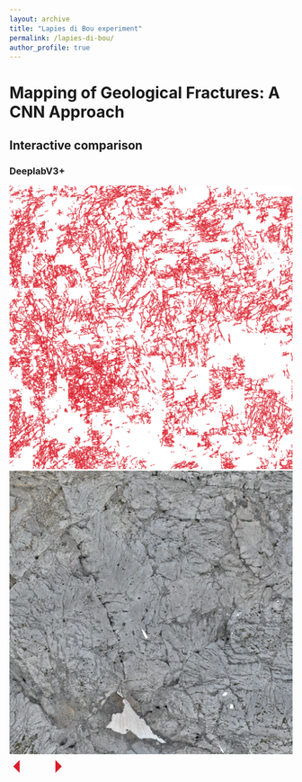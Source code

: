 ```yaml
---
layout: archive
title: "Lapies di Bou experiment"
permalink: /lapies-di-bou/
author_profile: true
---
```


# Mapping of Geological Fractures: A CNN Approach

## Interactive comparison

<!-- Credits: https://img-comparison-slider.sneas.io/examples.html -->
<script defer src="https://cdn.jsdelivr.net/npm/img-comparison-slider@8/dist/index.js"></script>
<link rel="stylesheet" href="https://cdn.jsdelivr.net/npm/img-comparison-slider@8/dist/styles.css" />

<style>
    .slider-example-focus:focus {
        outline: none;
        box-shadow: 0px 0px 15px 5px #db1e2a;
    }
</style>

### DeeplabV3+

<img-comparison-slider class="slider-example-focus">
    <img slot="first" src="https://github.com/ayoubft/ayoubft.github.io/raw/master/_data/lapies-di-bou/ortho-ldb-z1-deeplabpredic-only.png" />
    <img slot="second" src="https://github.com/ayoubft/ayoubft.github.io/raw/master/_data/lapies-di-bou/ortho-ldb-z1-.png" />
    <svg slot="handle" xmlns="http://www.w3.org/2000/svg" width="100" viewBox="-8 -3 16 6">
        <path stroke="#fff" d="M -5 -2 L -7 0 L -5 2 M -5 -2 L -5 2 M 5 -2 L 7 0 L 5 2 M 5 -2 L 5 2" stroke-width="1" fill="#db1e2a" vector-effect="non-scaling-stroke"></path>
    </svg>
</img-comparison-slider>
